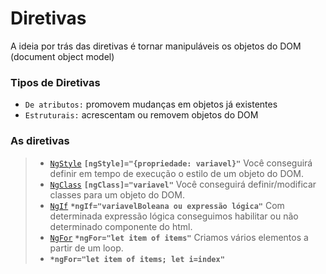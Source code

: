 # Diretivas
 A ideia por trás das diretivas é tornar manipuláveis os objetos do DOM (document object model)

 ### Tipos de Diretivas
 - `De atributos:` promovem mudanças em objetos já existentes
 - `Estruturais:` acrescentam ou removem objetos do DOM 


### As diretivas
> - [`NgStyle`](https://github.com/jcarloscody/angular_diretivas/tree/master/src/app/ng-style)  **`[ngStyle]="{propriedade: variavel}"`** Você conseguirá definir em tempo de execução o estilo de um objeto do DOM. 
> - [`NgClass`](https://github.com/jcarloscody/angular_diretivas/tree/master/src/app/ng-class)  **`[ngClass]="variavel"`** Você conseguirá definir/modificar classes para um objeto do DOM. 
> - [`NgIf`](https://github.com/jcarloscody/angular_diretivas/tree/master/src/app/ng-if)  **`*ngIf="variavelBoleana ou expressão lógica"`** Com determinada expressão lógica conseguimos habilitar ou não determinado componente do html. 
> - [`NgFor`](https://github.com/jcarloscody/angular_diretivas/tree/master/src/app/ng-for)  **`*ngFor="let item of items"`** Criamos vários elementos a partir de um loop.
>  - **`*ngFor="let item of items; let i=index"`**